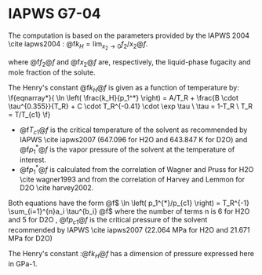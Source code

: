 # IAPWS G7-04

The computation is based on the parameters provided by the IAPWS 2004 \cite iapws2004 : @f$k_H = \lim_{x_2 \rightarrow 0} f_2/x_2 @f$.
 
where @f$f_2@f$ and @f$x_2@f$ are, respectively, the liquid-phase fugacity and mole fraction of the solute.
 
The Henry's constant @f$k_H@f$ is given as a function of temperature by:
\f{eqnarray*}{
\ln \left( \frac{k_H}{p_1^*} \right) = A/T_R + \frac{B \cdot \tau^{0.355}}{T_R} + C \cdot T_R^{-0.41} \cdot \exp \tau \\
\tau = 1-T_R \\
T_R = T/T_{c1}
\f}

* @f$T_{c1}@f$ is the critical temperature of the solvent as recommended by IAPWS \cite iapws2007 (647.096 for H2O and 643.847 K for D2O) and @f$p_1^*@f$ is the vapor pressure of the solvent at the temperature of interest.
* @f$p_1^*@f$ is calculated from the correlation of Wagner and Pruss for H2O \cite wagner1993 and from the correlation of Harvey and Lemmon  for D2O \cite harvey2002.

Both equations have the form @f$ \ln \left( p_1^{*}/p_{c1} \right) = T_R^{-1} \sum_{i=1}^{n}a_i \tau^{b_i} @f$ where the number of terms n is 6 for  H2O and 5 for D2O , @f$p_{c1}@f$ is the critical pressure of the solvent recommended by IAPWS \cite iapws2007 (22.064 MPa for H2O and 21.671 MPa for D2O)

The Henry's constant :@f$k_H@f$ has a dimension of pressure expressed here in GPa-1.
